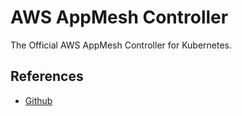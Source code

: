# AWS AppMesh Controller 

The Official AWS AppMesh Controller for Kubernetes. 

## References 

- [Github](https://github.com/aws/aws-app-mesh-controller-for-k8s)
